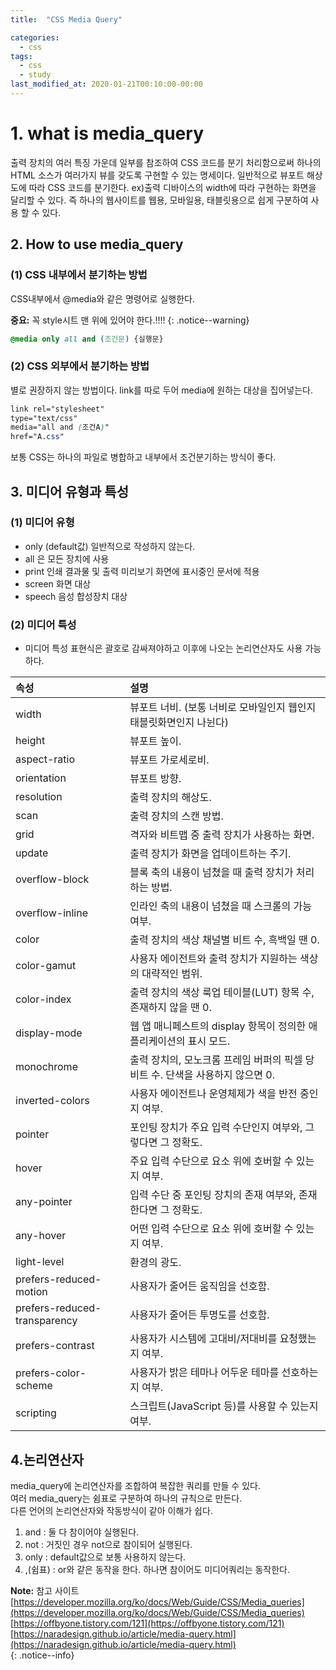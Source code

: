 ```yaml
---
title:  "CSS Media Query"

categories: 
  - css
tags:
  - css
  - study
last_modified_at: 2020-01-21T00:10:00-00:00
---
```


# 1. what is media_query

출력 장치의 여러 특징 가운데 일부를 참조하여 CSS 코드를 분기 처리함으로써 하나의 HTML 소스가 여러가지 뷰를 갖도록 구현할 수 있는 명세이다. 일반적으로 뷰포트 해상도에 따라 CSS 코드를 분기한다.
ex)출력 디바이스의 width에 따라 구현하는 화면을 달리할 수 있다. 즉 하나의 웹사이트를 
웹용, 모바일용, 태블릿용으로 쉽게 구분하여 사용 할 수 있다.

## 2. How to use media_query

### (1) CSS 내부에서 분기하는 방법

CSS내부에서 @media와 같은 명령어로 실행한다.   

**중요:** 꼭 style시트 맨 위에 있어야 한다.!!!!
{: .notice--warning}   

```css
@media only all and (조건문) {실행문}   
```

### (2) CSS 외부에서 분기하는 방법

별로 권장하지 않는 방법이다. link를 따로 두어 media에 원하는 대상을 집어넣는다.   
```css
link rel="stylesheet" 
type="text/css" 
media="all and (조건A)" 
href="A.css"
```
보통 CSS는 하나의 파일로 병합하고 내부에서 조건분기하는 방식이 좋다.   

## 3. 미디어 유형과 특성

### (1) 미디어 유형

* only (default값) 일반적으로 작성하지 않는다.
* all 은 모든 장치에 사용
* print 인쇄 결과물 및 출력 미리보기 화면에 표시중인 문서에 적용
* screen 화면 대상
* speech 음성 합성장치 대상

### (2) 미디어 특성

* 미디어 특성 표현식은 괄호로 감싸져야하고 이후에 나오는 논리연산자도 사용 가능하다.   

| 속성 							| 설명 																|
|:------------------------------|:------------------------------------------------------------------|
|width							| 뷰포트 너비. (보통 너비로 모바일인지 웹인지 태블릿화면인지 나뉜다)	                |
|height							| 뷰포트 높이.	                                                        |
|aspect-ratio					| 뷰포트 가로세로비.	                                                    |
|orientation					| 뷰포트 방향.	                                                        |
|resolution						| 출력 장치의 해상도.	                                                |
|scan							| 출력 장치의 스캔 방법.	                                                |
|grid							| 격자와 비트맵 중 출력 장치가 사용하는 화면.	                                |
|update							| 출력 장치가 화면을 업데이트하는 주기.                                       |
|overflow-block					| 블록 축의 내용이 넘쳤을 때 출력 장치가 처리하는 방법.                          |
|overflow-inline				| 인라인 축의 내용이 넘쳤을 때 스크롤의 가능 여부.	                            |
|color							| 출력 장치의 색상 채널별 비트 수, 흑백일 땐 0.	                            |
|color-gamut					| 사용자 에이전트와 출력 장치가 지원하는 색상의 대략적인 범위.                      |
|color-index					| 출력 장치의 색상 룩업 테이블(LUT) 항목 수, 존재하지 않을 땐 0.	                |
|display-mode					| 웹 앱 매니페스트의 display 항목이 정의한 애플리케이션의 표시 모드.               |
|monochrome						| 출력 장치의, 모노크롬 프레임 버퍼의 픽셀 당 비트 수. 단색을 사용하지 않으면 0.	    |
|inverted-colors				| 사용자 에이전트나 운영체제가 색을 반전 중인지 여부.                            |
|pointer						| 포인팅 장치가 주요 입력 수단인지 여부와, 그렇다면 그 정확도.                     |
|hover							| 주요 입력 수단으로 요소 위에 호버할 수 있는지 여부.                            |
|any-pointer					| 입력 수단 중 포인팅 장치의 존재 여부와, 존재한다면 그 정확도.                    |
|any-hover						| 어떤 입력 수단으로 요소 위에 호버할 수 있는지 여부.                            |
|light-level					| 환경의 광도.                                                         |
|prefers-reduced-motion			| 사용자가 줄어든 움직임을 선호함.                                          |
|prefers-reduced-transparency	| 사용자가 줄어든 투명도를 선호함.                                          |
|prefers-contrast				| 사용자가 시스템에 고대비/저대비를 요청했는지 여부.                             |
|prefers-color-scheme			| 사용자가 밝은 테마나 어두운 테마를 선호하는지 여부.                            |
|scripting						| 스크립트(JavaScript 등)를 사용할 수 있는지 여부.	                        |

## 4.논리연산자

media_query에 논리연산자를 조합하여 복잡한 쿼리를 만들 수 있다.   
여러 media_query는 쉼표로 구분하여 하나의 규칙으로 만든다.   
다른 언어의 논리연산자와 작동방식이 같아 이해가 쉽다.   
1. and : 둘 다 참이어야 실행된다.
2. not : 거짓인 경우 not으로 참이되어 실행된다.
3. only : default값으로 보통 사용하지 않는다.
4. ,(쉼표) : or와 같은 동작을 한다. 하나면 참이어도 미디어쿼리는 동작한다.

**Note:** 참고 사이트
[https://developer.mozilla.org/ko/docs/Web/Guide/CSS/Media_queries](https://developer.mozilla.org/ko/docs/Web/Guide/CSS/Media_queries)   
[https://offbyone.tistory.com/121](https://offbyone.tistory.com/121)   
[https://naradesign.github.io/article/media-query.html](https://naradesign.github.io/article/media-query.html)   
{: .notice--info}   
